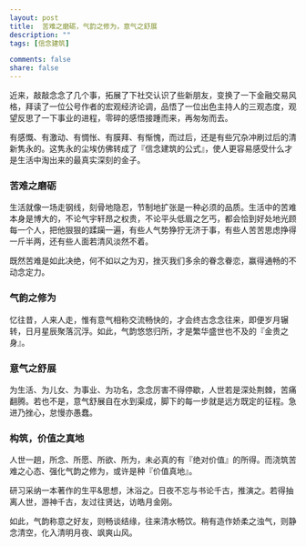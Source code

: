 ```yaml
---
layout: post
title:  苦难之磨砺，气韵之修为，意气之舒展
description: ""
tags: [信念建筑]

comments: false
share: false
---
```



近来，敲敲念念了几个事，拓展了下社交认识了些新朋友，变换了一下金融交易风格，拜读了一位公号作者的宏观经济论调，品悟了一位出色主持人的三观态度，观望反思了一下事业的进程，零碎的感悟接踵而来，再匆匆而去。

有感慨、有激动、有惆怅、有膜拜、有惭愧，而过后，还是有些冗杂冲刷过后的清新隽永的。这隽永的尘埃仿佛转成了『信念建筑的公式』，使人更容易感受什么才是生活中淘出来的最真实深刻的金子。

###  苦难之磨砺

生活就像一场走钢线，刻骨地隐忍，节制地扩张是一种必须的品质。生活中的苦难本身是博大的，不论气宇轩昂之权贵，不论平头低眉之乞丐，都会恰到好处地光顾每一个人，把他狠狠的蹂躏一遍，有些人气势狰狞无济于事，有些人苦苦思虑挣得一斤半两，还有些人面若清风淡然不着。

既然苦难是如此决绝，何不如以之为刃，挫灭我们多余的眷念眷恋，赢得通畅的不动念定力。


###  气韵之修为

忆往昔，人来人走，惟有意气相称交流畅快的，才会终古念念往来，即便岁月辗转，日月星辰聚落沉浮。如此，气韵悠悠归所，才是繁华盛世也不及的『金贵之身』。


###  意气之舒展

为生活、为儿女、为事业、为功名，念念厉害不得停歇，人世若是深处荆棘，苦痛翻腾。若也不是，意气舒展自在水到渠成，脚下的每一步就是远方既定的征程。急进乃挫心，怠慢亦愚蠢。


###  构筑，价值之真地

人世一趟，所念、所愿、所欲、所为，未必真的有『绝对价值』的所得。而浇筑苦难之心态、强化气韵之修为，或许是种『价值真地』。

研习采纳一本著作的生平&思想，沐浴之。日夜不忘与书论千古，推演之。若得抽离人世，游神千古，友过往贤达，访皓月金刚。

如此，气韵称意之好友，则畅谈结缘，往来清水畅饮。稍有造作娇柔之浊气，则静念清空，化入清明月夜、飒爽山风。